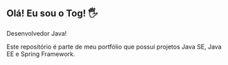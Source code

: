 ## Olá! Eu sou o Tog! 🖐️
Desenvolvedor Java!

Este repositório é parte de meu portfólio que possui projetos Java SE, Java EE e Spring Framework.



